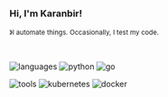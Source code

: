 ### Hi, I'm Karanbir! 
<sup> &#12299;I automate things. Occasionally, I test my code. </sup>

<br/>


![languages](https://img.shields.io/static/v1?label=&message=languages:&color=white&style=flat-square)
![python](https://img.shields.io/static/v1?logo=python&label=&message=python&color=white&logoColor=black&style=flat-square&link=)
![go](https://img.shields.io/static/v1?logo=go&label=&message=golang&color=white&logoColor=black&style=flat-square)

![tools](https://img.shields.io/static/v1?label=&message=tools:&color=white&style=flat-square)
![kubernetes](https://img.shields.io/static/v1?logo=kubernetes&label=&message=kubernetes&color=white&logoColor=black&style=flat-square)
![docker](https://img.shields.io/static/v1?logo=docker&label=&message=docker&color=white&logoColor=black&style=flat-square)



